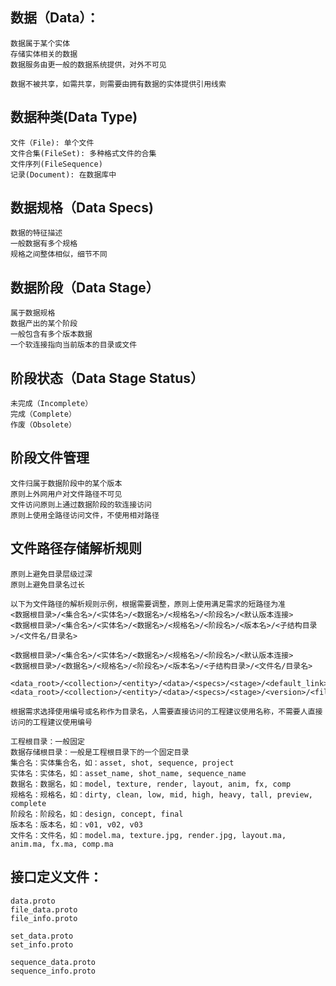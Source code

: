 ## 数据（Data）：

    数据属于某个实体
    存储实体相关的数据
    数据服务由更一般的数据系统提供，对外不可见

    数据不被共享，如需共享，则需要由拥有数据的实体提供引用线索

## 数据种类(Data Type)

    文件（File): 单个文件
    文件合集(FileSet): 多种格式文件的合集
    文件序列(FileSequence)
    记录(Document): 在数据库中

## 数据规格（Data Specs)
    数据的特征描述
    一般数据有多个规格
    规格之间整体相似，细节不同

## 数据阶段（Data Stage）

    属于数据规格
    数据产出的某个阶段
    一般包含有多个版本数据
    一个软连接指向当前版本的目录或文件

## 阶段状态（Data Stage Status）

    未完成（Incomplete）
    完成（Complete）
    作废（Obsolete）

## 阶段文件管理

    文件归属于数据阶段中的某个版本
    原则上外网用户对文件路径不可见
    文件访问原则上通过数据阶段的软连接访问
    原则上使用全路径访问文件，不使用相对路径

## 文件路径存储解析规则
    原则上避免目录层级过深
    原则上避免目录名过长

    以下为文件路径的解析规则示例，根据需要调整，原则上使用满足需求的短路径为准
    <数据根目录>/<集合名>/<实体名>/<数据名>/<规格名>/<阶段名>/<默认版本连接>
    <数据根目录>/<集合名>/<实体名>/<数据名>/<规格名>/<阶段名>/<版本名>/<子结构目录>/<文件名/目录名>

    <数据根目录>/<集合名>/<实体名>/<数据名>/<规格名>/<阶段名>/<默认版本连接>
    <数据根目录>/<数据名>/<规格名>/<阶段名>/<版本名>/<子结构目录>/<文件名/目录名>

    <data_root>/<collection>/<entity>/<data>/<specs>/<stage>/<default_link>
    <data_root>/<collection>/<entity>/<data>/<specs>/<stage>/<version>/<file/dir>
    
    根据需求选择使用编号或名称作为目录名，人需要直接访问的工程建议使用名称，不需要人直接访问的工程建议使用编号
    
    工程根目录：一般固定
    数据存储根目录：一般是工程根目录下的一个固定目录
    集合名：实体集合名，如：asset, shot, sequence, project
    实体名：实体名，如：asset_name, shot_name, sequence_name
    数据名：数据名，如：model, texture, render, layout, anim, fx, comp
    规格名：规格名，如：dirty, clean, low, mid, high, heavy, tall, preview, complete 
    阶段名：阶段名，如：design, concept, final 
    版本名：版本名，如：v01, v02, v03
    文件名：文件名，如：model.ma, texture.jpg, render.jpg, layout.ma, anim.ma, fx.ma, comp.ma

## 接口定义文件：
    data.proto
    file_data.proto
    file_info.proto

    set_data.proto
    set_info.proto
    
    sequence_data.proto
    sequence_info.proto
